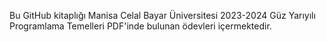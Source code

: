 Bu GitHub kitaplığı Manisa Celal Bayar Üniversitesi 2023-2024 Güz Yarıyılı Programlama Temelleri PDF'inde bulunan ödevleri içermektedir.
